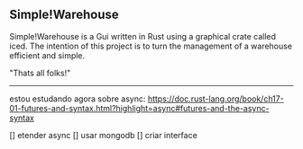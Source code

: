 Simple!Warehouse
-

Simple!Warehouse is a Gui written in Rust using a graphical crate called iced.
The intention of this project is to turn the management of a warehouse efficient and simple. 

"Thats all folks!"

---

estou estudando agora sobre async: https://doc.rust-lang.org/book/ch17-01-futures-and-syntax.html?highlight=async#futures-and-the-async-syntax

[] etender async
[] usar mongodb
[] criar interface

